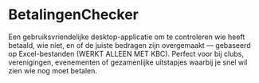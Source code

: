 # BetalingenChecker
Een gebruiksvriendelijke desktop-applicatie om te controleren wie heeft betaald, wie niet, en of de juiste bedragen zijn overgemaakt  — gebaseerd op Excel-bestanden (WERKT ALLEEN MET KBC).  Perfect voor bij clubs, verenigingen, evenementen of gezamenlijke uitstapjes waarbij je snel wil zien wie nog moet betalen.
